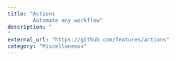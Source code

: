```yaml
---
title: "Actions
        Automate any workflow"
description: "
"
external_url: "https://github.com/features/actions"
category: "Miscellaneous"
---
```


